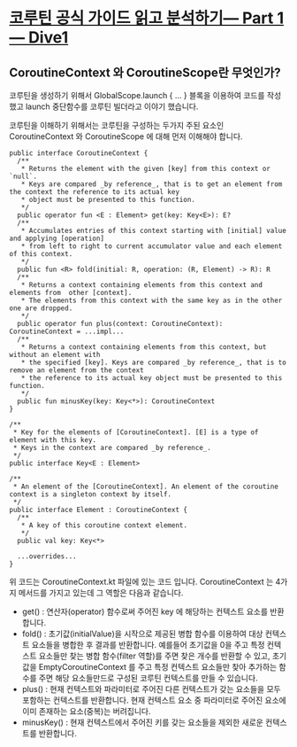 # [코루틴 공식 가이드 읽고 분석하기— Part 1 — Dive1](https://myungpyo.medium.com/reading-coroutine-official-guide-thoroughly-part-1-7ebb70a51910)
## CoroutineContext 와 CoroutineScope란 무엇인가?
코루틴을 생성하기 위해서 GlobalScope.launch { … } 블록을 이용하여 코드를 작성했고 launch 중단함수를 코루틴 빌더라고 이야기 했습니다.

코루틴을 이해하기 위해서는 코루틴을 구성하는 두가지 주된 요소인CoroutineContext 와 CoroutineScope 에 대해 먼저 이해해야 합니다.

```
public interface CoroutineContext {
  /**
   * Returns the element with the given [key] from this context or `null`.
   * Keys are compared _by reference_, that is to get an element from the context the reference to its actual key
   * object must be presented to this function.
   */
  public operator fun <E : Element> get(key: Key<E>): E?
  /**
   * Accumulates entries of this context starting with [initial] value and applying [operation]
   * from left to right to current accumulator value and each element of this context.
   */
  public fun <R> fold(initial: R, operation: (R, Element) -> R): R
  /**
   * Returns a context containing elements from this context and elements from  other [context].
   * The elements from this context with the same key as in the other one are dropped.
   */
  public operator fun plus(context: CoroutineContext): CoroutineContext = ...impl...
  /**
   * Returns a context containing elements from this context, but without an element with
   * the specified [key]. Keys are compared _by reference_, that is to remove an element from the context
   * the reference to its actual key object must be presented to this function.
   */
  public fun minusKey(key: Key<*>): CoroutineContext
}

/**
 * Key for the elements of [CoroutineContext]. [E] is a type of element with this key.
 * Keys in the context are compared _by reference_.
 */
public interface Key<E : Element>

/**
 * An element of the [CoroutineContext]. An element of the coroutine context is a singleton context by itself.
 */
public interface Element : CoroutineContext {
  /**
   * A key of this coroutine context element.
   */
  public val key: Key<*>
  
  ...overrides...
}
```

위 코드는 CoroutineContext.kt 파일에 있는 코드 입니다. CoroutineContext 는 4가지 메서드를 가지고 있는데 그 역할은 다음과 같습니다.

* get() : 연산자(operator) 함수로써 주어진 key 에 해당하는 컨텍스트 요소를 반환합니다.
* fold() : 초기값(initialValue)을 시작으로 제공된 병합 함수를 이용하여 대상 컨텍스트 요소들을 병합한 후 결과를 반환합니다.
예를들어 초기값을 0을 주고 특정 컨텍스트 요소들만 찾는 병합 함수(filter 역할)를 주면 찾은 개수를 반환할 수 있고, 초기값을 EmptyCoroutineContext 를 주고 특정 컨텍스트 요소들만 찾아 추가하는 함수를 주면 해당 요소들만드로 구성된 코루틴 컨텍스트를 만들 수 있습니다.
* plus() : 현재 컨텍스트와 파라미터로 주어진 다른 컨텍스트가 갖는 요소들을 모두 포함하는 컨텍스트를 반환합니다. 현재 컨텍스트 요소 중 파라미터로 주어진 요소에 이미 존재하는 요소(중복)는 버려집니다.
* minusKey() : 현재 컨텍스트에서 주어진 키를 갖는 요소들을 제외한 새로운 컨텍스트를 반환합니다.
